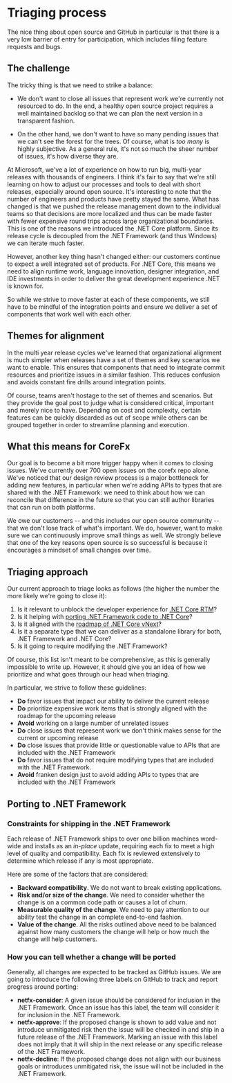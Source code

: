 # Triaging process

The nice thing about open source and GitHub in particular is that there is a very low barrier of entry for participation, which includes filing feature requests and bugs.

## The challenge

The tricky thing is that we need to strike a balance:

* We don't want to close all issues that represent work we're currently not resourced to do. In the end, a healthy open source project requires a well maintained backlog so that we can plan the next version in a transparent fashion.

* On the other hand, we don't want to have so many pending issues that we can't see the forest for the trees. Of course, what is *too many* is highly subjective. As a general rule, it's not so much the sheer number of issues, it's how diverse they are.

At Microsoft, we've a lot of experience on how to run big, multi-year releases with thousands of engineers. I think it's fair to say that we're still learning on how to adjust our processes and tools to deal with short releases, especially around open source. It's interesting to note that the number of engineers and products have pretty stayed the same. What has changed is that we pushed the release management down to the individual teams so that decisions are more localized and thus can be made faster with fewer expensive round trips across large organizational boundaries. This is one of the reasons we introduced the .NET Core platform. Since its release cycle is decoupled from the .NET Framework (and thus Windows) we can iterate much faster.

However, another key thing hasn't changed either: our customers continue to expect a well integrated set of products. For .NET Core, this means we need to align runtime work, language innovation, designer integration, and IDE investments in order to deliver the great development experience .NET is known for.

So while we strive to move faster at each of these components, we still have to be mindful of the integration points and ensure we deliver a set of components that work well with each other.

## Themes for alignment

In the multi year release cycles we've learned that organizational alignment is much simpler when releases have a set of themes and key scenarios we want to enable. This ensures that components that need to integrate commit resources and prioritize issues in a similar fashion. This reduces confusion and avoids constant fire drills around integration points.

Of course, teams aren't hostage to the set of themes and scenarios. But they provide the goal post to judge what is considered critical, important and merely nice to have. Depending on cost and complexity, certain features can be quickly discarded as out of scope while others can be grouped together in order to streamline planning and execution.

## What this means for CoreFx

Our goal is to become a bit more trigger happy when it comes to closing issues. We've currently over 700 open issues on the corefx repo alone. We've noticed that our design review process is a major bottleneck for adding new features, in particular when we're adding APIs to types that are shared with the .NET Framework: we need to think about how we can reconcile that difference in the future so that you can still author libraries that can run on both platforms.

We owe our customers -- and this includes our open source community -- that we don't lose track of what's important. We do, however, want to make sure we can continuously improve small things as well. We strongly believe that one of the key reasons open source is so successful is because it encourages a mindset of small changes over time.

## Triaging approach

Our current approach to triage looks as follows (the higher the number the more likely we're going to close it):

1. Is it relevant to unblock the developer experience for [.NET Core RTM](rtm.md)?
2. Is it helping with [porting .NET Framework code to .NET Core](porting.md)?
3. Is it aligned with the [roadmap of .NET Core vNext](roadmap.md)?
3. Is it a separate type that we can deliver as a standalone library for both, .NET Framework and .NET Core?
4. Is it going to require modifying the .NET Framework?

Of course, this list isn't meant to be comprehensive, as this is generally impossible to write up. However, it should give you an idea of how we prioritize and what goes through our head when triaging.

In particular, we strive to follow these guidelines:

* **Do** favor issues that impact our ability to deliver the current release
* **Do** prioritize expensive work items that is strongly aligned with the roadmap for the upcoming release
* **Avoid** working on a large number of unrelated issues
* **Do** close issues that represent work we don't think makes sense for the current or upcoming release
* **Do** close issues that provide little or questionable value to APIs that are included with the .NET Framework
* **Do** favor issues that do not require modifying types that are included with the .NET Framework.
* **Avoid** franken design just to avoid adding APIs to types that are included with the .NET Framework

## Porting to .NET Framework

### Constraints for shipping in the .NET Framework
 
Each release of .NET Framework ships to over one billion machines word-wide and installs as an *in-place* update, requiring each fix to meet a high level of quality and compatibility.  Each fix is reviewed extensively to determine which release if any is most appropriate.

Here are some of the factors that are considered:

* **Backward compatibility**. We do not want to break existing applications.
* **Risk and/or size of the change**. We need to consider whether the change is on a common code path or causes a lot of churn.
* **Measurable quality of the change**. We need to pay attention to our ability test the change in an complete end-to-end fashion.
* **Value of the change**. All the risks outlined above need to be balanced against how many customers the change will help or how much the change will help customers.
 
### How you can tell whether a change will be ported
 
Generally, all changes are expected to be tracked as GitHub issues. We are going to introduce the following three labels on GitHub to track and report progress around porting:

* **netfx-consider**: A given issue should be considered for inclusion in the .NET Framework. Once an issue has this label, the team will consider it for inclusion in the .NET Framework.
* **netfx-approve**: If the proposed change is shown to add value and not introduce unmitigated risk then the issue will be checked in and ship in a future release of the .NET Framework. Marking an issue with this label does not imply that it will ship in the next release or any specific release of the .NET Framework.
* **netfx-decline**: If the proposed change does not align with our business goals or introduces unmitigated risk, the issue will not be included in the .NET Framework.